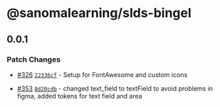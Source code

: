 # @sanomalearning/slds-bingel

## 0.0.1

### Patch Changes

- [#326](https://github.com/sanomalearning/design-system/pull/326) [`22336cf`](https://github.com/sanomalearning/design-system/commit/22336cf0935399d3e50306e1a9cfcc0d1d2f8b5d) - Setup for FontAwesome and custom icons

- [#353](https://github.com/sanomalearning/design-system/pull/353) [`8d20cdb`](https://github.com/sanomalearning/design-system/commit/8d20cdbf6f0c592dd675767305de3191c6064798) - changed text_field to textField to avoid problems in figma, added tokens for text field and area
